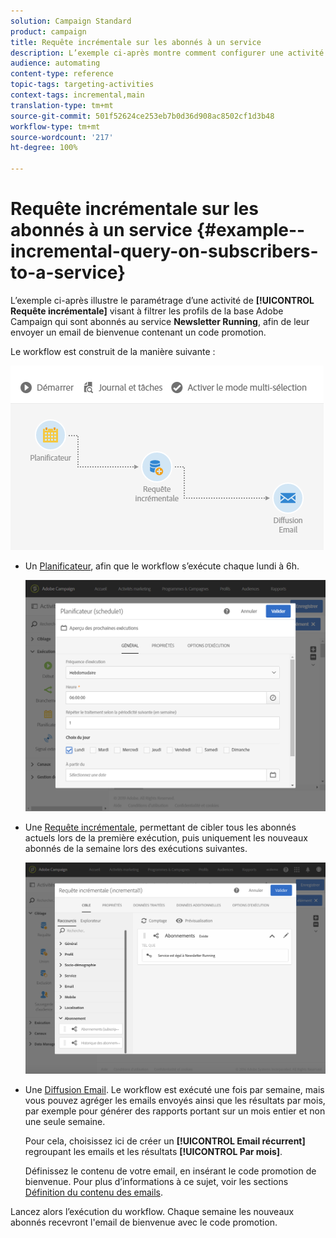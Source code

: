 ```yaml
---
solution: Campaign Standard
product: campaign
title: Requête incrémentale sur les abonnés à un service
description: L’exemple ci-après montre comment configurer une activité de requête incrémentale pour filtrer les abonnés à un service.
audience: automating
content-type: reference
topic-tags: targeting-activities
context-tags: incremental,main
translation-type: tm+mt
source-git-commit: 501f52624ce253eb7b0d36d908ac8502cf1d3b48
workflow-type: tm+mt
source-wordcount: '217'
ht-degree: 100%

---
```



# Requête incrémentale sur les abonnés à un service {#example--incremental-query-on-subscribers-to-a-service}

L’exemple ci-après illustre le paramétrage d’une activité de **[!UICONTROL Requête incrémentale]** visant à filtrer les profils de la base Adobe Campaign qui sont abonnés au service **Newsletter Running**, afin de leur envoyer un email de bienvenue contenant un code promotion.

Le workflow est construit de la manière suivante :

![](assets/incremental_query_example1.png)

* Un [Planificateur](../../automating/using/scheduler.md), afin que le workflow s’exécute chaque lundi à 6h.

   ![](assets/incremental_query_example2.png)

* Une [Requête incrémentale](../../automating/using/incremental-query.md), permettant de cibler tous les abonnés actuels lors de la première exécution, puis uniquement les nouveaux abonnés de la semaine lors des exécutions suivantes.

   ![](assets/incremental_query_example3.png)

* Une [Diffusion Email](../../automating/using/email-delivery.md). Le workflow est exécuté une fois par semaine, mais vous pouvez agréger les emails envoyés ainsi que les résultats par mois, par exemple pour générer des rapports portant sur un mois entier et non une seule semaine.

   Pour cela, choisissez ici de créer un **[!UICONTROL Email récurrent]** regroupant les emails et les résultats **[!UICONTROL Par mois]**.

   Définissez le contenu de votre email, en insérant le code promotion de bienvenue. Pour plus d’informations à ce sujet, voir les sections [Définition du contenu des emails](../../designing/using/personalization.md).

Lancez alors l’exécution du workflow. Chaque semaine les nouveaux abonnés recevront l&#39;email de bienvenue avec le code promotion.
